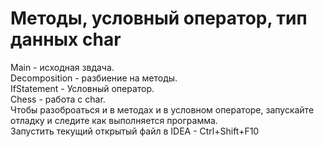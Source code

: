 # Методы, условный оператор, тип данных char
Main - исходная звдача.  
Decomposition - разбиение на методы.  
IfStatement - Условный оператор.  
Chess - работа с char.  
Чтобы разоброаться и в методах и в условном операторе, запускайте отладку и следите как выполняется программа.  
Запустить текущий открытый файл в IDEA - Ctrl+Shift+F10
